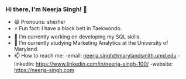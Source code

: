 ### Hi there, I'm Neerja Singh! 👋

- 😄 Pronouns: she/her
- ⚡ Fun fact: I have a black belt in Taekwondo.
- 🔭 I’m currently working on developing my SQL skills.
- 🌱 I’m currently studying Marketing Analytics at the University of Maryland.
- 📫 How to reach me: 
      -email: neerja.singh@marylandsmith.umd.edu
      -linkedin: https://www.linkedin.com/in/neerja-singh-100/
      -website: https://neerja-singh.com


<!--
**neerjasingh57/neerjasingh57** is a ✨ _special_ ✨ repository because its `README.md` (this file) appears on your GitHub profile.

Here are some ideas to get you started:

- 🔭 I’m currently working on developing my SQL skills.
- 🌱 I’m currently studying Marketing Analytics at the University of Maryland.
- 📫 How to reach me: email: neerja.singh@marylandsmith.umd.edu; linkedin: https://www.linkedin.com/in/neerja-singh-100/; website: https://neerja-singh.com
- 😄 Pronouns: she/her
- ⚡ Fun fact: I have a black belt in Taekwondo.
-->
